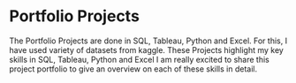 # Portfolio Projects
The Portfolio Projects are done in SQL, Tableau, Python and Excel. For this, I have used variety of datasets from kaggle. 
These Projects highlight my key skills in SQL, Tableau, Python and Excel
I am really excited to share this project portfolio to give an overview on each of these skills in detail.
